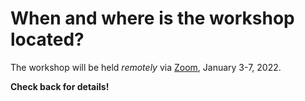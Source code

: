 # When and where is the workshop located?

The workshop will be held *remotely* via [Zoom](https://zoom.us), January 3-7, 2022. 

**Check back for details!**

